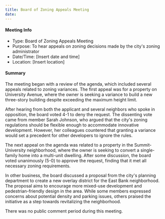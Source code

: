 ```yaml
---
title: Board of Zoning Appeals Meeting
date: 
---
```

#### Meeting Info

* Type: Board of Zoning Appeals Meeting
* Purpose: To hear appeals on zoning decisions made by the city's zoning administrator
* Date/Time: [Insert date and time]
* Location: [Insert location]

#### Summary

The meeting began with a review of the agenda, which included several appeals related to zoning variances. The first appeal was for a property on University Avenue, where the owner is seeking a variance to build a new three-story building despite exceeding the maximum height limit.

After hearing from both the applicant and several neighbors who spoke in opposition, the board voted 4-1 to deny the request. The dissenting vote came from member Sarah Johnson, who argued that the city's zoning regulations should be flexible enough to accommodate innovative development. However, her colleagues countered that granting a variance would set a precedent for other developers to ignore the rules.

The next appeal on the agenda was related to a property in the Summit-University neighborhood, where the owner is seeking to convert a single-family home into a multi-unit dwelling. After some discussion, the board voted unanimously (5-0) to approve the request, finding that it met all necessary zoning requirements.

In other business, the board discussed a proposal from the city's planning department to create a new overlay district for the East Bank neighborhood. The proposal aims to encourage more mixed-use development and pedestrian-friendly design in the area. While some members expressed concerns about potential density and parking issues, others praised the initiative as a step towards revitalizing the neighborhood.

There was no public comment period during this meeting.

